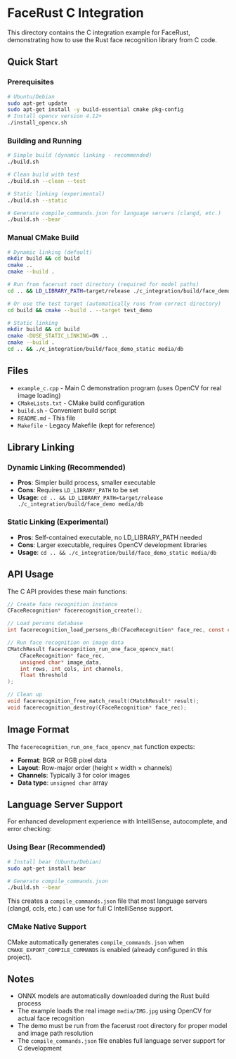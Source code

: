 # FaceRust C Integration

This directory contains the C integration example for FaceRust, demonstrating how to use the Rust face recognition library from C code.

## Quick Start

### Prerequisites

```bash
# Ubuntu/Debian
sudo apt-get update
sudo apt-get install -y build-essential cmake pkg-config 
# Install opencv version 4.12+
./install_opencv.sh
```

### Building and Running

```bash
# Simple build (dynamic linking - recommended)
./build.sh

# Clean build with test
./build.sh --clean --test

# Static linking (experimental)
./build.sh --static

# Generate compile_commands.json for language servers (clangd, etc.)
./build.sh --bear
```

### Manual CMake Build

```bash
# Dynamic linking (default)
mkdir build && cd build
cmake ..
cmake --build .

# Run from facerust root directory (required for model paths)
cd .. && LD_LIBRARY_PATH=target/release ./c_integration/build/face_demo media/db

# Or use the test target (automatically runs from correct directory)
cd build && cmake --build . --target test_demo

# Static linking
mkdir build && cd build
cmake -DUSE_STATIC_LINKING=ON ..
cmake --build .
cd .. && ./c_integration/build/face_demo_static media/db
```

## Files

- `example_c.cpp` - Main C demonstration program (uses OpenCV for real image loading)
- `CMakeLists.txt` - CMake build configuration
- `build.sh` - Convenient build script
- `README.md` - This file
- `Makefile` - Legacy Makefile (kept for reference)

## Library Linking

### Dynamic Linking (Recommended)

- **Pros**: Simpler build process, smaller executable
- **Cons**: Requires `LD_LIBRARY_PATH` to be set
- **Usage**: `cd .. && LD_LIBRARY_PATH=target/release ./c_integration/build/face_demo media/db`

### Static Linking (Experimental)

- **Pros**: Self-contained executable, no LD_LIBRARY_PATH needed
- **Cons**: Larger executable, requires OpenCV development libraries
- **Usage**: `cd .. && ./c_integration/build/face_demo_static media/db`

## API Usage

The C API provides these main functions:

```c
// Create face recognition instance
CFaceRecognition* facerecognition_create();

// Load persons database
int facerecognition_load_persons_db(CFaceRecognition* face_rec, const char* db_path);

// Run face recognition on image data
CMatchResult facerecognition_run_one_face_opencv_mat(
    CFaceRecognition* face_rec, 
    unsigned char* image_data, 
    int rows, int cols, int channels, 
    float threshold
);

// Clean up
void facerecognition_free_match_result(CMatchResult* result);
void facerecognition_destroy(CFaceRecognition* face_rec);
```

## Image Format

The `facerecognition_run_one_face_opencv_mat` function expects:

- **Format**: BGR or RGB pixel data
- **Layout**: Row-major order (height × width × channels)
- **Channels**: Typically 3 for color images
- **Data type**: `unsigned char` array

## Language Server Support

For enhanced development experience with IntelliSense, autocomplete, and error checking:

### Using Bear (Recommended)

```bash
# Install bear (Ubuntu/Debian)
sudo apt-get install bear

# Generate compile_commands.json
./build.sh --bear
```

This creates a `compile_commands.json` file that most language servers (clangd, ccls, etc.) can use for full C IntelliSense support.

### CMake Native Support

CMake automatically generates `compile_commands.json` when `CMAKE_EXPORT_COMPILE_COMMANDS` is enabled (already configured in this project).

## Notes

- ONNX models are automatically downloaded during the Rust build process
- The example loads the real image `media/IMG.jpg` using OpenCV for actual face recognition
- The demo must be run from the facerust root directory for proper model and image path resolution
- The `compile_commands.json` file enables full language server support for C development

